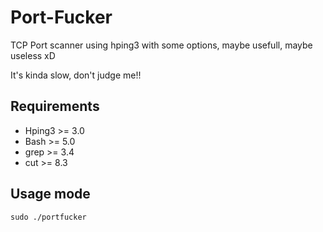 # Port-Fucker
TCP Port scanner using hping3 with some options, maybe usefull, maybe useless xD

It's kinda slow, don't judge me!!


## Requirements

- Hping3 >= 3.0
- Bash >= 5.0
- grep >= 3.4
- cut >= 8.3


## Usage mode
```
sudo ./portfucker
```
